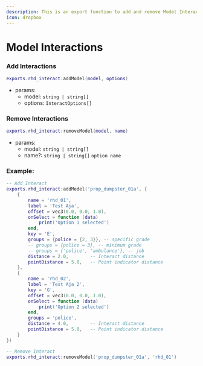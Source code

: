 ```yaml
---
description: This is an export function to add and remove Model Interactions.
icon: dropbox
---
```


# Model Interactions

### Add Interactions

```lua
exports.rhd_interact:addModel(model, options)
```

* params:
  * model: `string | string[]`&#x20;
  * options: `InteractOptions[]`&#x20;

### Remove Interactions

```lua
exports.rhd_interact:removeModel(model, name)
```

* params:
  * model: `string | string[]`&#x20;
  * name?: `string | string[]` `option name`&#x20;

### Example:

```lua
-- Add Interact
exports.rhd_interact:addModel('prop_dumpster_01a', {
    {
        name = 'rhd_01',
        label = 'Test Aja',
        offset = vec3(0.0, 0.0, 1.0),
        onSelect = function (data)
            print('Option 1 selected')
        end,
        key = 'E',
        groups = {police = {2, 3}}, -- specific grade
        -- groups = {police = 3}, -- minimum grade
        -- groups = {'police', 'ambulance'}, -- job
        distance = 2.0,        -- Interact distance
        pointDistance = 5.0,   -- Point indicator distance
    },
    {
        name = 'rhd_02',
        label = 'Test Aja 2',
        key = 'G',
        offset = vec3(0.0, 0.0, 1.0),
        onSelect = function (data)
            print('Option 2 selected')
        end,
        groups = 'police',
        distance = 4.0,        -- Interact distance
        pointDistance = 5.0,   -- Point indicator distance
    }
})

-- Remove Interact
exports.rhd_interact:removeModel('prop_dumpster_01a', 'rhd_01')
```

